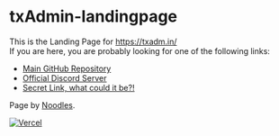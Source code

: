 # txAdmin-landingpage
This is the Landing Page for https://txadm.in/  
If you are here, you are probably looking for one of the following links:  
- [Main GitHub Repository](https://github.com/tabarra/txAdmin)
- [Official Discord Server](https://discord.gg/yWxjt9zPWR)
- [Secret Link, what could it be?!](https://youtu.be/8CKjNcSUNt8)  
  
Page by [Noodles](https://github.com/goodnightnoodles).

[![Vercel](https://www.datocms-assets.com/31049/1618983297-powered-by-vercel.svg)](https://vercel.com/?utm_source=txadmin&utm_campaign=oss)
